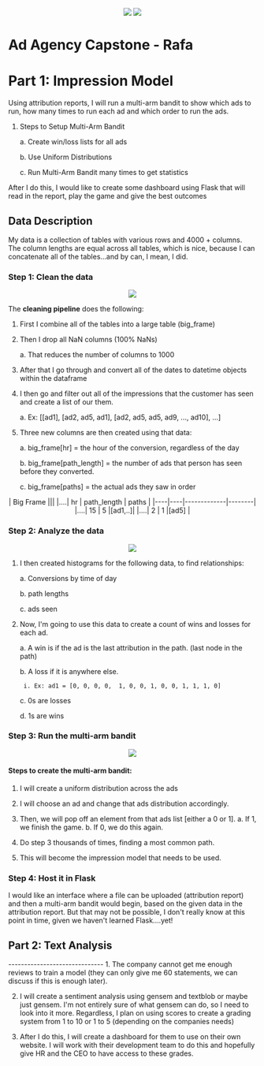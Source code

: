 <p align = "center">
<img src = "https://cdn.geekwire.com/wp-content/uploads/2016/09/Galvanize-Logo-Text-Logo-png-4.png">
<img src = "https://theinfiniteagency.com/wp-content/themes/infiniteAgency/assets/dist/img/west.jpg">
</p>

# Ad Agency Capstone - Rafa
<h1> Part 1: Impression Model </h1>

Using attribution reports, I will run a multi-arm bandit to show which ads to run, how many times to run each ad and which order to run the ads.

1. Steps to Setup Multi-Arm Bandit

	a. Create win/loss lists for all ads
	
	b. Use Uniform Distributions
	
	c. Run Multi-Arm Bandit many times to get statistics

After I do this, I would like to create some dashboard using Flask that will read in the report, play the game and give the best outcomes

<h2> Data Description </h2>
My data is a collection of tables  with various rows and 4000 + columns.  The column lengths are equal across all tables, which is nice, because I can concatenate all of the tables...and by can, I mean, I did. 

<h3>Step 1: Clean the data </h3>

<p align = "center">
<img src = "http://tomba.co/analysis-consult/images/data-cleansing.jpg">
</p>

The **cleaning pipeline** does the following:

1. First I combine all of the tables into a large table (big_frame)

2. Then I drop all NaN columns (100% NaNs)

	a. That reduces the number of columns to 1000

3. After that I go through and convert all of the dates to datetime objects within the dataframe

4. I then go and filter out all of the impressions that the customer has seen and create a list of our them.

	a. Ex: [[ad1], [ad2, ad5, ad1], [ad2, ad5, ad5, ad9, ..., ad10], ...]

5. Three new columns are then created using that data:

	a. big_frame[hr] = the hour of the conversion, regardless of the day

	b. big_frame[path_length] = the number of ads that person has seen before they converted.

	c. big_frame[paths] = the actual ads they saw in order 

<center>
|            Big Frame         |||
|....| hr | path_length | paths  |
|----|----|-------------|--------|
|....| 15 |     5       |[ad1,..]|
|....| 2  |     1       |[ad5]   |

</center>

<h3>Step 2: Analyze the data </h3>

<p align = "center">
<img src = "https://i.stack.imgur.com/T1Hep.png">
</p>


1. I then created histograms for the following data, to find relationships:

	a. Conversions by time of day 
	
	b. path lengths 

	c. ads seen 

2. Now, I'm going to use this data to create a count of wins and losses for each ad.  

	a. A win is if the ad is the last attribution in the path. (last node in the path) 

	b. A loss if it is anywhere else.

		i. Ex: ad1 = [0, 0, 0, 0,  1, 0, 0, 1, 0, 0, 1, 1, 1, 0]

	c. 0s are losses
	
	d. 1s are wins 

<h3>Step 3: Run the multi-arm bandit</h3>

<p align = "center">
<img src = "http://imgs.xkcd.com/comics/progeny.png">
</p>


<h4>Steps to create the multi-arm bandit:</h4>

1. I will create a uniform distribution across the ads

2. I will choose an ad and change that ads distribution accordingly. 

3. Then, we will pop off an element from that ads list [either a 0 or 1]. 
	a. If 1, we finish the game.
	b. If 0, we do this again.

4. Do step 3 thousands of times, finding a most common path.

5. This will become the impression model that needs to be used. 

<h3>Step 4: Host it in Flask</h3>

I would like an interface where a file can be uploaded (attribution report) and then a multi-arm bandit would begin, based on the given data in the attribution report. But that may not be possible, I don't really know at this point in time, given we haven't learned Flask....yet!


<h2>Part 2: Text Analysis</h2>
------------------------------
1. The company cannot get me enough reviews to train a model (they can only give me 60 statements, we can discuss if this is enough later).

2. I will create a sentiment analysis using gensem and textblob or maybe just gensem.  I'm not entirely sure of what gensem can do, so I need to look into it more.  Regardless, I plan on using scores to create a grading system from 1 to 10 or 1 to 5 (depending on the companies needs)

3. After I do this, I will create a dashboard for them to use on their own website.  I will work with their development team to do this and hopefully give HR and the CEO to have access to these grades. 
